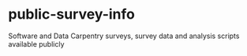 # public-survey-info
Software and Data Carpentry surveys, survey data and analysis scripts available publicly
